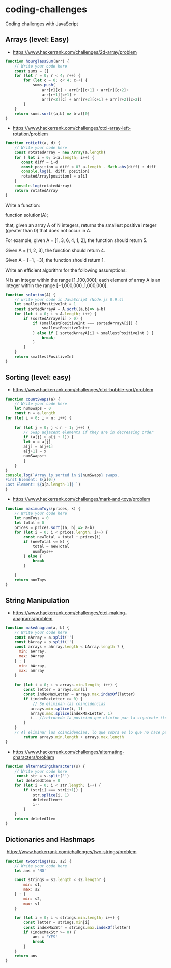# coding-challenges
Coding challenges with JavaScript

## Arrays (level: Easy)

- https://www.hackerrank.com/challenges/2d-array/problem
```js
function hourglassSum(arr) {
    // Write your code here
    const sums = []
    for (let r = 0; r < 4; r++) {
        for (let c = 0; c< 4; c++) {
            sums.push(
                arr[r][c] + arr[r][c+1] + arr[r][c+2]+
                arr[r+1][c+1] + 
                arr[r+2][c] + arr[r+2][c+1] + arr[r+2][c+2])
        }
    }
    return sums.sort((a,b) => b-a)[0]
}
```

- https://www.hackerrank.com/challenges/ctci-array-left-rotation/problem
```js
function rotLeft(a, d) {
    // Write your code here
    const rotatedArray = new Array(a.length)
    for ( let i = 0; i<a.length; i++) {
       const diff = i-d
       const position = diff < 0? a.length - Math.abs(diff) : diff
       console.log(i, diff, position)
       rotatedArray[position] = a[i]
    }
    console.log(rotatedArray)
    return rotatedArray
}
```
Write a function:

function solution(A);

that, given an array A of N integers, returns the smallest positive integer (greater than 0) that does not occur in A.

For example, given A = [1, 3, 6, 4, 1, 2], the function should return 5.

Given A = [1, 2, 3], the function should return 4.

Given A = [−1, −3], the function should return 1.

Write an efficient algorithm for the following assumptions:

N is an integer within the range [1..100,000];
each element of array A is an integer within the range [−1,000,000..1,000,000].

```js
function solution(A) {
    // write your code in JavaScript (Node.js 8.9.4)
    let smallestPositiveInt = 1
    const sortedArrayA = A.sort((a,b)=> a-b) 
    for (let i = 0; i < A.length; i++) {
        if (sortedArrayA[i] > 0) {
            if (smallestPositiveInt === sortedArrayA[i]) {
                smallestPositiveInt++
            } else if ( sortedArrayA[i] > smallestPositiveInt ) {
                break;
            }
        }
    }
    return smallestPositiveInt
}
```


## Sorting (level: easy)

- https://www.hackerrank.com/challenges/ctci-bubble-sort/problem

```js
function countSwaps(a) {
    // Write your code here
    let numSwaps = 0
    const n = a.length
for (let i = 0; i < n; i++) {
    
    for (let j = 0; j < n - 1; j++) {
        // Swap adjacent elements if they are in decreasing order
        if (a[j] > a[j + 1]) {
        let x = a[j]
        a[j] = a[j+1]
        a[j+1] = x
        numSwaps++
        }
    }
}
console.log(`Array is sorted in ${numSwaps} swaps.  
First Element: ${a[0]}
Last Element: ${a[a.length-1]} `)
}
```

- https://www.hackerrank.com/challenges/mark-and-toys/problem

```js
function maximumToys(prices, k) {
    // Write your code here
    let numToys = 0
    let total = 0
    prices = prices.sort((a, b) => a-b)
    for (let i = 0; i < prices.length; i++) {
        const newTotal = total + prices[i]
        if (newTotal <= k) {
            total = newTotal
            numToys++
        } else {
            break
        }
        
    }
    return numToys
}
```
## String Manipulation

- https://www.hackerrank.com/challenges/ctci-making-anagrams/problem

```js
function makeAnagram(a, b) {
    // Write your code here
    const aArray = a.split('')
    const bArray = b.split('')
    const arrays = aArray.length < bArray.length ? {
      min: aArray,
      max: bArray
    } : {
      min: bArray,
      max: aArray
    }
    
    for (let i = 0; i < arrays.min.length; i++) {
        const letter = arrays.min[i]
        const indexMaxLetter = arrays.max.indexOf(letter)
        if (indexMaxLetter >= 0) {
            // Se eliminan las coincidencias
           arrays.min.splice(i, 1)
           arrays.max.splice(indexMaxLetter, 1)
           i-- //retrocedo la posicion que elimine par la siguiente iteración
        }
    }
    // Al eliminar las coincidencias, lo que sobra es lo que no hace parte del anagrama
        return arrays.min.length + arrays.max.length
}
```

- https://www.hackerrank.com/challenges/alternating-characters/problem

```js
function alternatingCharacters(s) {
    // Write your code here
     const str = s.split('')
     let deletedItem = 0
    for (let i = 0; i < str.length; i++) {
        if (str[i] === str[i+1]) {
            str.splice(i, 1)
            deletedItem++
            i--
        }
    }
    return deletedItem
}
```

## Dictionaries and Hashmaps

.https://www.hackerrank.com/challenges/two-strings/problem

```js
function twoStrings(s1, s2) {
    // Write your code here
    let ans = 'NO'

    const strings = s1.length < s2.length? {
        min: s1,
        max: s2
    } : {
        min: s2,
        max: s1
    }
    
    for (let i = 0; i < strings.min.length; i++) {
        const letter = strings.min[i]
        const indexMaxStr = strings.max.indexOf(letter)
        if (indexMaxStr >= 0) {
            ans = 'YES'
            break
        } 
    }
    return ans
}

```
